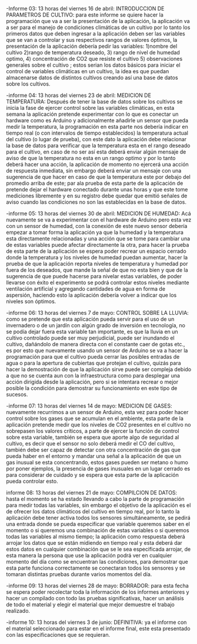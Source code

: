 -Informe 03: 13 horas del viernes 16 de abril: INTRODUCCION DE PARAMETROS DE CULTIVO: para este informe se quiere hacer la programación que va a ser la presentación 
de la aplicación, la aplicación va a ser para el manejo de condiciones climáticas de un cultivo por lo tanto los primeros datos que deben ingresar a la aplicación deben ser
las variables que se van a controlar y sus respectivos rangos de valores óptimos, la presentación de la aplicación debería pedir las variables: 1)nombre del cultivo
2)rango de temperatura deseado, 3) rango de nivel de humedad optimo, 4) concentración de CO2 que resiste el cultivo 5) observaciones generales sobre el cultivo ;
estos serian los datos básicos para iniciar el control de variables climáticas en un cultivo, la idea es que puedan almacenarse datos de distintos cultivos creando así
una base de datos sobre los cultivos.

-informe 04: 13 horas del viernes 23 de abril: MEDICION DE TEMPERATURA: Después de tener la base de datos sobre los cultivos se inicia la fase de ejercer control sobre 
las variables climáticas, en esta semana la aplicación pretende experimentar con lo que es conectar un hardware como es Arduino y adicionalmente añadirle un sensor que
pueda medir la temperatura, la programación en esta parte nos debería indicar en tiempo real (o con intervalos de tiempo establecidos) la temperatura actual del cultivo
(o lugar de prueba), con este dato la aplicación debe relacionar la base de datos para verificar que la temperatura esta en el rango deseado para el cultivo, en caso de
no ser así esta deberá enviar algún mensaje de aviso de que la temperatura no esta en un rango optimo y por lo tanto deberá hacer una acción, la aplicación de momento no 
ejercerá una acción de respuesta inmediata, sin embargo deberá enviar un mensaje con una sugerencia de que hacer en caso de que la temperatura este por debajo del promedio 
arriba de este; par ala prueba de esta parte de la aplicación de pretende dejar el hardware conectado durante unas horas y que este tome mediciones libremente y en su registro
debe quedar que emitió señales de aviso cuando las condiciones no son las establecidas en la base de datos.

-informe 05: 13 horas del viernes 30 de abril: MEDICION DE HUMEDAD: Acá nuevamente se va a experimentar con el hardware de Arduino pero esta vez con un sensor de humedad, 
con la conexión de este nuevo sensor debería empezar a tomar forma la aplicación ya que la humedad y la temperatura esta directamente relacionadas y una acción que se tome 
para cambiar una de estas variables puede afectar directamente la otra, para hacer la prueba de esta parte de la aplicación se espera poder recrear un espacio cerrado donde
la temperatura y los niveles de humedad puedan aumentar, hacer la prueba de que la aplicación reporta niveles de temperatura y humedad por fuera de los deseados, que mande
la señal de que no esta bien y que de la sugerencia de que puede hacerse para nivelar estas variables, de poder llevarse con éxito el experimento se podrá controlar estos 
niveles mediante ventilación artificial y agregando cantidades de agua en forma de aspersión, haciendo esto la aplicación debería volver a indicar que los niveles son óptimos.

-informe 06: 13 horas del viernes 7 de mayo: CONTROL SOBRE LA LLUVIA: como se pretende que esta aplicación pueda servir para el uso de un invernadero o de un jardín con 
algún grado de inversión en tecnología, no se podía dejar fuera esta variable tan importante, es que la lluvia en un cultivo controlado puede ser muy perjudicial, puede
ser inundando el cultivo, dañándolo de manera directa con el constante caer de gotas etc., es por esto que nuevamente usando un sensor de Arduino se va a hacer la 
programación para que el cultivo pueda cerrar las posibles entradas de agua o para la apertura de cubiertas que protejan el cultivo, quizás para hacer la demostración
de que la aplicación sirve puede ser compleja debido a que no se cuenta aun con la infraestructura como para desplegar una acción dirigida desde la aplicación, pero si
se intentara recrear o mejor posible la condición para demostrar su funcionamiento en este tipo de sucesos.

-informe 07: 13 horas del viernes 14 de mayo: MEDICION DE GASES: nuevamente recurrimos a un sensor de Arduino, esta vez para poder hacer control sobre los gases que se
acumulan en el ambiente, esta parte de la aplicación pretende medir que los niveles de CO2 presentes en el cultivo no sobrepasen los valores críticos, a parte de ejercer 
la función de control sobre esta variable, también se espera que aporte algo de seguridad al cultivo, es decir que el sensor no solo deberá medir el CO del cultivo, 
también debe ser capaz de detectar con otra concentración de gas que pueda haber en el entorno y mandar una señal a la aplicación de que un gas inusual se esta concentrando, 
estos gases pueden ser metano o humo por poner ejemplos, la presencia de gases inusuales en un lugar cerrado es para considerar de cuidado y se espera que esta parte de
la aplicación pueda controlar esto.

informe 08: 13 horas del viernes 21 de mayo: COMPILCION DE DATOS: hasta el momento se ha estado llevando a cabo la parte de programación para medir todas las variables,
sin embargo el objetivo de la aplicación es el de ofrecer los datos climáticos del cultivo en tiempo real, por lo tanto la aplicación debe tener activa todos los sensores 
simultáneamente, se pedirá una entrada donde se pueda especificar que variable queremos saber en el momento o si queremos una combinación de estas variables o si queremos 
todas las variables al mismo tiempo; la aplicación como respuesta deberá arrojar los datos que se están midiendo en tiempo real y esta deberá dar estos datos en cualquier 
combinación que se le sea especificada arrojar, de esta manera la persona que use la aplicación podrá ver en cualquier momento del día como se encuentran las condiciones,
para demostrar que esta parte funciona correctamente se conectaran todos los sensores y se tomaran distintas pruebas durante varios momentos del día.

-informe 09: 13 horas del viernes 28 de mayo: BORRADOR: para esta fecha se espera poder recolectar toda la información de los informes anteriores y hacer un compilado con 
todo las pruebas significativas, hacer un análisis de todo el material y elegir el material que mejor demuestre el trabajo realizado.

-informe 10: 13 horas del viernes 3 de junio: DEFINITIVA: ya el informe con el material seleccionado para estar en el informe final, este esta presentado con las
especificaciones que se requieran.
